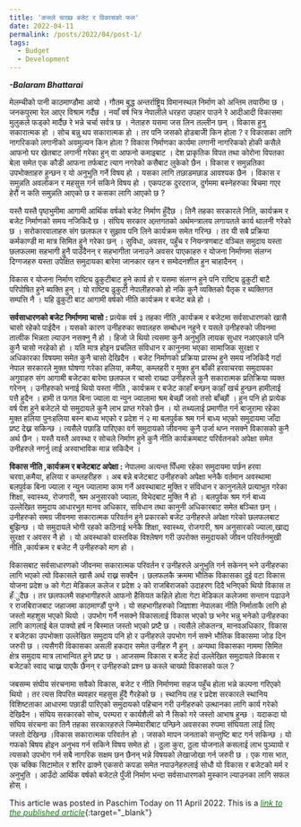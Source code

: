 ```yaml
---
title: 'कसले चाख्छ बजेट र विकासको फल'
date: 2022-04-11
permalink: /posts/2022/04/post-1/
tags:
  - Budget
  - Development
---
```

**_-Balaram Bhattarai_**

मेलम्चीको पानी काठमाण्डौमा आयो । गौतम बुद्ध अन्तर्राष्ट्रिय विमानस्थल निर्माण को अन्तिम तयारीमा छ । जनकपुरमा रेल आएर विश्राम गर्दैछ । नयाँ  वर्ष भित्र नेपालीले धरहरा उपहार पाउने रे आदीआदी विकासमा मुलुकले फड्को मार्दैछ रे भन्ने चर्चा सर्वत्र छ । नेताहरु यसमा जस लिन तल्लीन छन् । विकास हुनु सकारात्मक हो । सोच बन्नु थप सकारात्मक हो । तर पनि जसको होडबाजीे किन होला ? र विकासका लागि नागरिकको लगानीको अवमुल्यन किन होला ? विकास निर्माणका कार्यमा लगानी नागरिकको होकी कसैले आफनो घर खेतबाट लगानी गरेका हुन् वा आफनो कमाइबाट । देश प्राकृतिक विपत तथा कोरोना विपतका बेला समेत एक कौडी आफना तर्फबाट त्याग नगरेको कसैबाट लुकेको छैन । विकास र समुन्नतिका उपभोक्ताहरु हुन्छन र यो अनुभुति गर्ने विषय हो । यसका लागि तछाडमछाड आवश्यक छैन । विकास र समुन्नति अवलोकन र महसुस गर्न सकिने विषय हो । एकपटक दुरदराज, दुर्गममा बस्नेहरुका बिचमा गएर हेरौं न कति समुन्नति आएको छ र कसका लागि आएको छ ?

यस्तै यस्तै पृष्ठभुमीमा आगामी आर्थिक वर्षको बजेट निर्माण हुँदैछ । तिनै तहका सरकारले निति, कार्यक्रम र बजेट निर्माणको समय नजिकिदै छ । संघिय सरकार अन्र्तगतको अर्थमन्त्रालय लगायतले कार्य थालनी गरेको छ । सरोकारवालाहरु संग छलफल र सुझाव पनि लिने कार्यक्रम समेत गरिन्छ । तर यी सबै प्रक्रिया कर्मकाण्डी मा मात्र सिमित हुने गरेका छन् । सुविधा, अवसर, पहुँच र नियन्त्रणबाट वञ्चित समुदाय यस्ता छलफलमा सहभागी हुनै पाउँदैनन् र सहभागीता जनाउने अवसर पाएकाहरु र योजना निर्माणमा संलग्न दिग्गजहरु यस्ता उपेक्षित समुदायका बारेमा जानकार रहन र सम्वेदनशील हुन चाहादैनन् ।

विकास र योजना निर्माण राष्ट्यि ढुकुटीबाट हुने कार्य हो र यसमा संलग्न हुने पनि राष्ट्यि ढुकुटी बाटै परिपोषित हुने ब्यक्ति हुन् । यो राष्ट्यि ढुकुटी नेपालीहरुको हो नकि कुनै व्यक्तिको पैतृक र ब्यक्तिगत सम्पत्ति नै । यहि ढुकुटी बाट आगामी वर्षको नीति कार्यक्रम र बजेट बन्ने हो ।

**सर्वसाधारणको बजेट निर्माणमा चासो :**
प्रत्येक वर्ष ३ तहका नीति ,कार्यक्रम र बजेटमा सर्वसाधारणको खासै चासो रहेको पाईदैन । यसको कारण उनीहरुका सवालहरु सम्बोधन नहुने र यसले उनीहरुको जीवनमा तात्वीक भिन्नता ल्याउन नसक्नु नै हो । हिजो जे थियो त्यसमा कुनै अनुभुति लायक सुधार नआएकाले पनि कुनै चासो नरहेको हो । यति मात्र होइन प्रचलित संविधान र कानुनमा भएका सामाजिक सुरक्षा र अधिकारका विषयमा समेत कुनै चासो देखिदैन । बजेट निर्माणको प्रक्रिया प्रारम्भ हुने समय नजिकिदै गर्दा नेपाल सरकारले मुक्त घोषणा गरेका हलिया, कमैया, कम्लहरी र मुक्त हुन बाँकी हरवाचरवा समुदायका अगुवाहरु संग आगामी बजेटका बारेमा छलफल र चासो राख्दा उनीहरुले कुनै सकारात्मक प्रतिक्रिया व्यक्त गरेनन् । उनीहरुको भनाई थियो यस्ता नीति , कार्यक्रम र बजेट काहाँ बन्छन् काहाँ खर्च हुन्छन हामीलाई पत्तै हुदैन । हामी त फगत बिना ज्याला वा न्युन ज्यालामा श्रम बेच्छौं जसो तसो बाँच्छौं । हुन पनि हो प्रत्येक वर्ष पेश हुने बजेटले यो समुदायले कुनै लाभ प्राप्त गरेको छैन । यो तथ्यलाई प्रमाणीत गर्न बाजुरामा रहेका मुक्त हलिया पुनःहलिया बस्न बाध्य भएको र प्रदेश नं २ मा बलपुर्वक श्रम गर्न बाध्य भएको समुदायमा जाँदा प्रष्ट देख्न सकिन्छ । त्यसैले पछाडि पारिएका वर्ग समुदायको जीवनमा कुनै उर्जा थप्न नसक्ने विकासको कुनै अर्थ छैन । यस्तै यस्तै अवस्था र सोचले निर्माण हुने कुनै नीति कार्यक्रमबाट परिर्वतनको अपेक्षा समेत उनीहरुले नगर्नु लाई अस्वाभाविक मान्न सकिदैन ।

**विकास नीति ,कार्यक्रम र बजेटबाट अपेक्षा :**
नेपालमा अत्यन्त पिँधमा रहेका समुदायमा पर्छन हरवा चरवा,कमैया, हलिया र कम्लहरीहरु । अब बन्ने बजेटबाट उनीहरुको अपेक्षा भनेकै वर्तमान अवस्थामा बलपुर्वक बिना ज्याला र न्युन ज्यालामा काम गर्ने अवस्थाबाट मुक्ति र संविधान र कानुनलेले प्रत्याभुत गरेका शिक्षा, स्वास्थ्य, रोजगारी, श्रम अनुसारको ज्याला, विभेदबाट मुक्ति नै हो । बलपुर्वक श्रम गर्न बाध्य उल्लेखित समुदाय आधारभुत मानव अधिकार, सविधान तथा कानुनी अधिकारबाट समेत बञ्चित छन् । उनीहरुको समग्र जीवनमा सकारात्मक परिवर्तन हुने प्रकारको बजेट उनीहरुले अपेक्षा गरेको छलफलबाट बुझिन्छ । यो समुदायले भोगी रहको कठिनाई भनेकै शिक्षा, स्वास्थ्य, रोजगारी, श्रम अनुसारको ज्याला,खाद्य सुरक्षा र अवसर नै हो । यो अवस्थाको वास्तविक विश्लेषण गरी उपरोक्त समुदायको जीवन परिवर्तनमुखी नीति ,कार्यक्रम र बजेट नै उनीहरुको माग हो ।

विकासबाट सर्वसाधारणको जीवनमा सकारात्मक परिवर्तन र उनीहरुले अनुभुति गर्न सकेनन् भने उनीहरुका लागि भएको त्यो विकासले खासै अर्थ राख्न सक्दैन । छलफलकै क्रममा भौतिक विकासका दुई वटा विकास योजना प्रदेश ७ को गेटा मेडिकल कलेज र प्रदेश २ को राजबिराजको उदाहरण दिदै भनिएको थियो विकास त हँुदैछ । तर छलफलमै सहभागीहरुले आफनो हैसियत कहिले होला गेटा मेडिकल कलेजमा सन्तान पढाउने र राजबिराजबाट जहाजमा काठमाण्डौं पुग्ने । यो सहभागीहरुको जिज्ञाशा नेपालका नीति निर्माताकै लागि हो जस्तो महशुस भएको थियो । उपभोग गर्नै नसक्ने विकासलाई विकास भएको छ भनेर भन्नु भनेको उनीहरुका लागि कागलाई बेल पाक्यो हर्ष न बिस्मात जस्तो भएको प्रष्टै छ । त्यसैले लोकतन्त्र, मानवअधिकार, विकास र बजेटका उपभोक्ता उल्लेखित समुदाय पनि हो र उनीहरुले उपभोग गर्न सक्ने भौतिक विकासमा जोड दिन जरुरी छ । त्यसैगरी विकासका असली हकदार समेत उनीहरु नै हुन् । अन्यथा विकासका नाममा सिमित क्षेत्र समुदाय मात्र लाभान्वित हुने प्रष्ट छ । आजसम्म विकास र बजेट हेर्दा उल्लेखित समुदायले विकास र बजेटको स्वाद चाख्न पाएकै छैनन् र उनीहरुको प्रश्न छ कस्ले चाख्यो विकासको फल ?

जबसम्म संघीय संरचनामा सवैको विकास, बजेट र नीति निर्माणमा सहज पहुँच होला भन्ने कल्पना गरिएको थियो । तर त्यस विपरित ब्यवहार महसुस हुँदै गैरहेको छ । स्थानिय तह र प्रदेश सरकारले स्थानिय विशिष्टताका आधारमा पछाडी पारिएको समुदायको पहिचान गरी उनीहरुको उत्थानका लागि कार्य गरेको देखिदैन । संघिय सरकारको सोच, परम्परा र कार्यशैली को नै सिको गरे जस्तो आभाष हुन्छ । यदाकदा यो संघिय संरचना का तिनै तहका सरकारहरुले जिम्मेवारीबाट पन्छिने अवसरका रुपमा संघियता लाई लिए जस्तो देखिन्छ ।विकास सकारात्मक परिवर्तन हो । जसको मापन जनताको सन्तुष्टि बाट गर्न सकिन्छ । यो गफको बिषय होइन अनुभव गर्न सकिने विषय समेत हो । ठुला कुरा, ठुला योजनाले कसलाई लाभ पुञ्यायो र त्यसको उपभोग गर्न सबै नागरिक सक्षम छन छैनन् भन्ने विषयको लेखाजोखा गर्न जरुरी छ । एक गास भात, एक चक्कि सिटामोल र शरिर ढाक्ने एकसरो कपडा समेत नपाउनेहरुलाई सोधौ यो विकास र बजेटको मर्म र अनुभुति । आउँदो आर्थिक वर्षको बजेटले पुँजी निर्माण भन्दा सर्वसाधारणको मुस्कान ल्याउनका लागि सफल होस् ।

This article was posted in Paschim Today on 11 April 2022. This is a [<span style="color:green">*link to the published article*</span>](https://dalitonline.com/archives/11289?fbclid=IwAR3uBe5nJHfQSM2F6YgVBWnWlO0588hZcd7im99xc-YGFHasO-CsECg_qT0){:target="_blank"}
